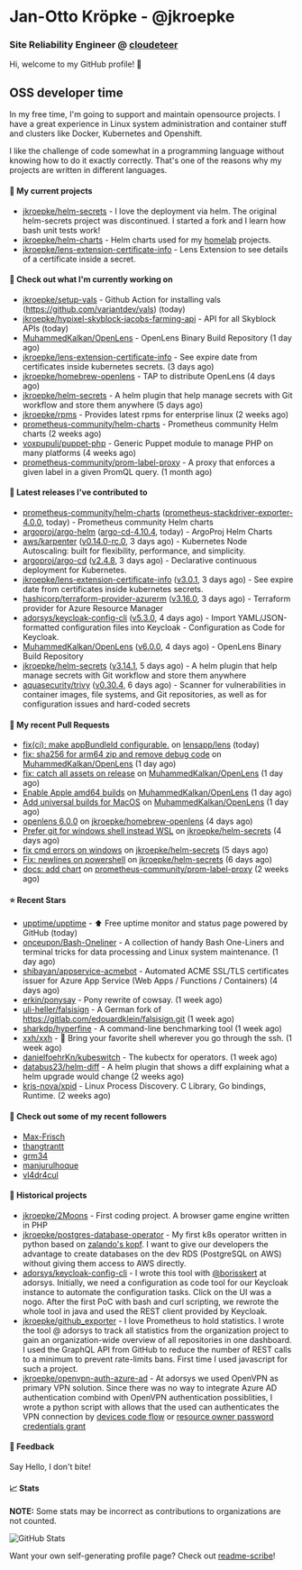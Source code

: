 # Jan-Otto Kröpke - @jkroepke
### Site Reliability Engineer @ [cloudeteer](https://github.com/adorsys)

Hi, welcome to my GitHub profile! 👋

## OSS developer time
In my free time, I'm going to support and maintain opensource projects. I have a great experience in Linux system administration and container stuff and clusters like Docker, Kubernetes and Openshift.

I like the challenge of code somewhat in a programming language without knowing how to do it exactly correctly. That's one of the reasons why my projects are written in different languages.

#### 🌱 My current projects
- [jkroepke/helm-secrets](https://github.com/jkroepke/helm-secrets) - I love the deployment via helm. The original helm-secrets project was discontinued. I started a fork and I learn how bash unit tests work!
- [jkroepke/helm-charts](https://github.com/jkroepke/helm-charts) - Helm charts used for my [homelab](https://github.com/jkroepke/homelab) projects.
- [jkroepke/lens-extension-certificate-info](https://github.com/jkroepke/lens-extension-certificate-info) - Lens Extension to see details of a certificate inside a secret.

#### 👷 Check out what I'm currently working on

- [jkroepke/setup-vals](https://github.com/jkroepke/setup-vals) - Github Action for installing vals (https://github.com/variantdev/vals) (today)
- [jkroepke/hypixel-skyblock-jacobs-farming-api](https://github.com/jkroepke/hypixel-skyblock-jacobs-farming-api) - API for all Skyblock APIs (today)
- [MuhammedKalkan/OpenLens](https://github.com/MuhammedKalkan/OpenLens) - OpenLens Binary Build Repository (1 day ago)
- [jkroepke/lens-extension-certificate-info](https://github.com/jkroepke/lens-extension-certificate-info) - See expire date from certificates inside kubernetes secrets. (3 days ago)
- [jkroepke/homebrew-openlens](https://github.com/jkroepke/homebrew-openlens) - TAP to distribute OpenLens (4 days ago)
- [jkroepke/helm-secrets](https://github.com/jkroepke/helm-secrets) - A helm plugin that help manage secrets with Git workflow and store them anywhere (5 days ago)
- [jkroepke/rpms](https://github.com/jkroepke/rpms) - Provides latest rpms for enterprise linux (2 weeks ago)
- [prometheus-community/helm-charts](https://github.com/prometheus-community/helm-charts) - Prometheus community Helm charts (2 weeks ago)
- [voxpupuli/puppet-php](https://github.com/voxpupuli/puppet-php) - Generic Puppet module to manage PHP on many platforms (4 weeks ago)
- [prometheus-community/prom-label-proxy](https://github.com/prometheus-community/prom-label-proxy) - A proxy that enforces a given label in a given PromQL query. (1 month ago)

#### 🔭 Latest releases I've contributed to

- [prometheus-community/helm-charts](https://github.com/prometheus-community/helm-charts) ([prometheus-stackdriver-exporter-4.0.0](https://github.com/prometheus-community/helm-charts/releases/tag/prometheus-stackdriver-exporter-4.0.0), today) - Prometheus community Helm charts
- [argoproj/argo-helm](https://github.com/argoproj/argo-helm) ([argo-cd-4.10.4](https://github.com/argoproj/argo-helm/releases/tag/argo-cd-4.10.4), today) - ArgoProj Helm Charts
- [aws/karpenter](https://github.com/aws/karpenter) ([v0.14.0-rc.0](https://github.com/aws/karpenter/releases/tag/v0.14.0-rc.0), 3 days ago) - Kubernetes Node Autoscaling: built for flexibility, performance, and simplicity.
- [argoproj/argo-cd](https://github.com/argoproj/argo-cd) ([v2.4.8](https://github.com/argoproj/argo-cd/releases/tag/v2.4.8), 3 days ago) - Declarative continuous deployment for Kubernetes.
- [jkroepke/lens-extension-certificate-info](https://github.com/jkroepke/lens-extension-certificate-info) ([v3.0.1](https://github.com/jkroepke/lens-extension-certificate-info/releases/tag/v3.0.1), 3 days ago) - See expire date from certificates inside kubernetes secrets.
- [hashicorp/terraform-provider-azurerm](https://github.com/hashicorp/terraform-provider-azurerm) ([v3.16.0](https://github.com/hashicorp/terraform-provider-azurerm/releases/tag/v3.16.0), 3 days ago) - Terraform provider for Azure Resource Manager
- [adorsys/keycloak-config-cli](https://github.com/adorsys/keycloak-config-cli) ([v5.3.0](https://github.com/adorsys/keycloak-config-cli/releases/tag/v5.3.0), 4 days ago) - Import YAML/JSON-formatted configuration files into Keycloak - Configuration as Code for Keycloak.
- [MuhammedKalkan/OpenLens](https://github.com/MuhammedKalkan/OpenLens) ([v6.0.0](https://github.com/MuhammedKalkan/OpenLens/releases/tag/v6.0.0), 4 days ago) - OpenLens Binary Build Repository
- [jkroepke/helm-secrets](https://github.com/jkroepke/helm-secrets) ([v3.14.1](https://github.com/jkroepke/helm-secrets/releases/tag/v3.14.1), 5 days ago) - A helm plugin that help manage secrets with Git workflow and store them anywhere
- [aquasecurity/trivy](https://github.com/aquasecurity/trivy) ([v0.30.4](https://github.com/aquasecurity/trivy/releases/tag/v0.30.4), 6 days ago) - Scanner for vulnerabilities in container images, file systems, and Git repositories, as well as for configuration issues and hard-coded secrets

#### 🔨 My recent Pull Requests

- [fix(ci): make appBundleId configurable.](https://github.com/lensapp/lens/pull/5964) on [lensapp/lens](https://github.com/lensapp/lens) (today)
- [fix: sha256 for arm64 zip and remove debug code](https://github.com/MuhammedKalkan/OpenLens/pull/17) on [MuhammedKalkan/OpenLens](https://github.com/MuhammedKalkan/OpenLens) (1 day ago)
- [fix: catch all assets on release](https://github.com/MuhammedKalkan/OpenLens/pull/16) on [MuhammedKalkan/OpenLens](https://github.com/MuhammedKalkan/OpenLens) (1 day ago)
- [Enable Apple amd64 builds](https://github.com/MuhammedKalkan/OpenLens/pull/15) on [MuhammedKalkan/OpenLens](https://github.com/MuhammedKalkan/OpenLens) (1 day ago)
- [Add universal builds for MacOS](https://github.com/MuhammedKalkan/OpenLens/pull/14) on [MuhammedKalkan/OpenLens](https://github.com/MuhammedKalkan/OpenLens) (1 day ago)
- [openlens 6.0.0](https://github.com/jkroepke/homebrew-openlens/pull/6) on [jkroepke/homebrew-openlens](https://github.com/jkroepke/homebrew-openlens) (4 days ago)
- [Prefer git for windows shell instead WSL](https://github.com/jkroepke/helm-secrets/pull/243) on [jkroepke/helm-secrets](https://github.com/jkroepke/helm-secrets) (4 days ago)
- [fix cmd errors on windows](https://github.com/jkroepke/helm-secrets/pull/241) on [jkroepke/helm-secrets](https://github.com/jkroepke/helm-secrets) (5 days ago)
- [Fix: newlines on powershell](https://github.com/jkroepke/helm-secrets/pull/240) on [jkroepke/helm-secrets](https://github.com/jkroepke/helm-secrets) (6 days ago)
- [docs: add chart](https://github.com/prometheus-community/prom-label-proxy/pull/122) on [prometheus-community/prom-label-proxy](https://github.com/prometheus-community/prom-label-proxy) (2 weeks ago)

#### ⭐ Recent Stars

- [upptime/upptime](https://github.com/upptime/upptime) - ⬆️ Free uptime monitor and status page powered by GitHub (today)
- [onceupon/Bash-Oneliner](https://github.com/onceupon/Bash-Oneliner) - A collection of handy Bash One-Liners and terminal tricks for data processing and Linux system maintenance. (1 day ago)
- [shibayan/appservice-acmebot](https://github.com/shibayan/appservice-acmebot) - Automated ACME SSL/TLS certificates issuer for Azure App Service (Web Apps / Functions / Containers) (4 days ago)
- [erkin/ponysay](https://github.com/erkin/ponysay) - Pony rewrite of cowsay. (1 week ago)
- [uli-heller/falsisign](https://github.com/uli-heller/falsisign) - A German fork of https://gitlab.com/edouardklein/falsisign.git (1 week ago)
- [sharkdp/hyperfine](https://github.com/sharkdp/hyperfine) - A command-line benchmarking tool (1 week ago)
- [xxh/xxh](https://github.com/xxh/xxh) - 🚀 Bring your favorite shell wherever you go through the ssh. (1 week ago)
- [danielfoehrKn/kubeswitch](https://github.com/danielfoehrKn/kubeswitch) - The kubectx  for operators. (1 week ago)
- [databus23/helm-diff](https://github.com/databus23/helm-diff) - A helm plugin that shows a diff explaining what a helm upgrade would change (2 weeks ago)
- [kris-nova/xpid](https://github.com/kris-nova/xpid) - Linux Process Discovery. C Library, Go bindings, Runtime. (2 weeks ago)

#### 👯 Check out some of my recent followers

- [Max-Frisch](https://github.com/Max-Frisch)
- [thangtrantt](https://github.com/thangtrantt)
- [grm34](https://github.com/grm34)
- [manjurulhoque](https://github.com/manjurulhoque)
- [vl4dr4cul](https://github.com/vl4dr4cul)

#### 📜 Historical projects
- [jkroepke/2Moons](https://github.com/jkroepke/2Moons) - First coding project. A browser game engine written in PHP
- [jkroepke/postgres-database-operator](https://github.com/jkroepke/postgres-database-operator) - My first k8s operator written in python based on [zalando's kopf](https://github.com/zalando-incubator/kopf). I want to give our developers the advantage to create databases on the dev RDS (PostgreSQL on AWS) without giving them access to AWS directly.
- [adorsys/keycloak-config-cli](https://github.com/adorsys/keycloak-config-cli) - I wrote this tool with [@borisskert](https://github.com/borisskert) at adorsys. Initially, we need a configuration as code tool for our Keycloak instance to automate the configuration tasks. Click on the UI was a nogo. After the first PoC with bash and curl scripting, we rewrote the whole tool in java and used the REST client provided by Keycloak.
- [jkroepke/github_exporter](https://github.com/jkroepke/github_exporter) - I love Prometheus to hold statistics. I wrote the tool @ adorsys to track all statistics from the organization project to gain an organization-wide overview of all repositories in one dashboard. I used the GraphQL API from GitHub to reduce the number of REST calls to a minimum to prevent rate-limits bans. First time I used javascript for such a project.
- [jkroepke/openvpn-auth-azure-ad](https://github.com/jkroepke/openvpn-auth-azure-ad) - At adorsys we used OpenVPN as primary VPN solution. Since there was no way to integrate Azure AD authentication combind with OpenVPN authentication possiblities, I wrote a python script with allows that the used can authenticates the VPN connection by [devices code flow](https://docs.microsoft.com/en-us/azure/active-directory/develop/v2-oauth2-device-code) or [resource owner password credentials grant](https://docs.microsoft.com/en-us/azure/active-directory/develop/v2-oauth-ropc)

#### 💬 Feedback

Say Hello, I don't bite!

#### 📈 Stats

**NOTE:** Some stats may be incorrect as contributions to organizations
are not counted.

![GitHub Stats](https://github-readme-stats.vercel.app/api?username=jkroepke&count_private=false&theme=tokyonight&show_icons=true)

Want your own self-generating profile page? Check out [readme-scribe](https://github.com/muesli/readme-scribe)!
